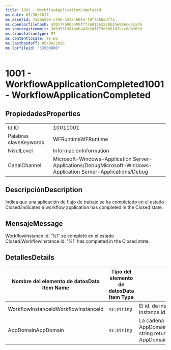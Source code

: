 ```yaml
---
title: 1001 - WorkflowApplicationCompleted
ms.date: 03/30/2017
ms.assetid: 7a2ab59a-cf66-437a-b01e-f8f7268a3f7a
ms.openlocfilehash: 430174b96a499fff7e0156327bb15e066ce2ca36
ms.sourcegitcommit: 3d5d33f384eeba41b2dff79d096f47ccc8d8f03d
ms.translationtype: MT
ms.contentlocale: es-ES
ms.lasthandoff: 05/04/2018
ms.locfileid: "33509800"
---
```

# <a name="1001---workflowapplicationcompleted"></a><span data-ttu-id="cf0b4-102">1001 - WorkflowApplicationCompleted</span><span class="sxs-lookup"><span data-stu-id="cf0b4-102">1001 - WorkflowApplicationCompleted</span></span>
## <a name="properties"></a><span data-ttu-id="cf0b4-103">Propiedades</span><span class="sxs-lookup"><span data-stu-id="cf0b4-103">Properties</span></span>  
  
|||  
|-|-|  
|<span data-ttu-id="cf0b4-104">Id.</span><span class="sxs-lookup"><span data-stu-id="cf0b4-104">ID</span></span>|<span data-ttu-id="cf0b4-105">1001</span><span class="sxs-lookup"><span data-stu-id="cf0b4-105">1001</span></span>|  
|<span data-ttu-id="cf0b4-106">Palabras clave</span><span class="sxs-lookup"><span data-stu-id="cf0b4-106">Keywords</span></span>|<span data-ttu-id="cf0b4-107">WFRuntime</span><span class="sxs-lookup"><span data-stu-id="cf0b4-107">WFRuntime</span></span>|  
|<span data-ttu-id="cf0b4-108">Nivel</span><span class="sxs-lookup"><span data-stu-id="cf0b4-108">Level</span></span>|<span data-ttu-id="cf0b4-109">Información</span><span class="sxs-lookup"><span data-stu-id="cf0b4-109">Information</span></span>|  
|<span data-ttu-id="cf0b4-110">Canal</span><span class="sxs-lookup"><span data-stu-id="cf0b4-110">Channel</span></span>|<span data-ttu-id="cf0b4-111">Microsoft-Windows-Application Server-Applications/Debug</span><span class="sxs-lookup"><span data-stu-id="cf0b4-111">Microsoft-Windows-Application Server-Applications/Debug</span></span>|  
  
## <a name="description"></a><span data-ttu-id="cf0b4-112">Descripción</span><span class="sxs-lookup"><span data-stu-id="cf0b4-112">Description</span></span>  
 <span data-ttu-id="cf0b4-113">Indica que una aplicación de flujo de trabajo se ha completado en el estado Closed.</span><span class="sxs-lookup"><span data-stu-id="cf0b4-113">Indicates a workflow application has completed in the Closed state.</span></span>  
  
## <a name="message"></a><span data-ttu-id="cf0b4-114">Mensaje</span><span class="sxs-lookup"><span data-stu-id="cf0b4-114">Message</span></span>  
 <span data-ttu-id="cf0b4-115">WorkflowInstance Id: '%1' se completó en el estado Closed.</span><span class="sxs-lookup"><span data-stu-id="cf0b4-115">WorkflowInstance Id: '%1' has completed in the Closed state.</span></span>  
  
## <a name="details"></a><span data-ttu-id="cf0b4-116">Detalles</span><span class="sxs-lookup"><span data-stu-id="cf0b4-116">Details</span></span>  
  
|<span data-ttu-id="cf0b4-117">Nombre del elemento de datos</span><span class="sxs-lookup"><span data-stu-id="cf0b4-117">Data Item Name</span></span>|<span data-ttu-id="cf0b4-118">Tipo del elemento de datos</span><span class="sxs-lookup"><span data-stu-id="cf0b4-118">Data Item Type</span></span>|<span data-ttu-id="cf0b4-119">Descripción</span><span class="sxs-lookup"><span data-stu-id="cf0b4-119">Description</span></span>|  
|--------------------|--------------------|-----------------|  
|<span data-ttu-id="cf0b4-120">WorkflowInstanceId</span><span class="sxs-lookup"><span data-stu-id="cf0b4-120">WorkflowInstanceId</span></span>|`xs:string`|<span data-ttu-id="cf0b4-121">El id. de instancia del flujo de trabajo.</span><span class="sxs-lookup"><span data-stu-id="cf0b4-121">The instance id for the workflow</span></span>|  
|<span data-ttu-id="cf0b4-122">AppDomain</span><span class="sxs-lookup"><span data-stu-id="cf0b4-122">AppDomain</span></span>|`xs:string`|<span data-ttu-id="cf0b4-123">La cadena devuelta por AppDomain.CurrentDomain.FriendlyName.</span><span class="sxs-lookup"><span data-stu-id="cf0b4-123">The string returned by AppDomain.CurrentDomain.FriendlyName.</span></span>|
